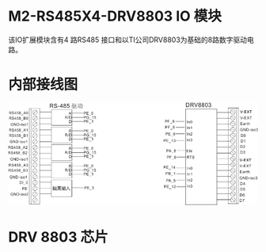# M2-RS485X4-DRV8803 IO 模块
该IO扩展模块含有4 路RS485 接口和以TI公司DRV8803为基础的8路数字驱动电路。
# 内部接线图
![M2-RS485X4-DRV8803](./images/M2-RS485X4-DRV8803.png) 
# DRV 8803 芯片

